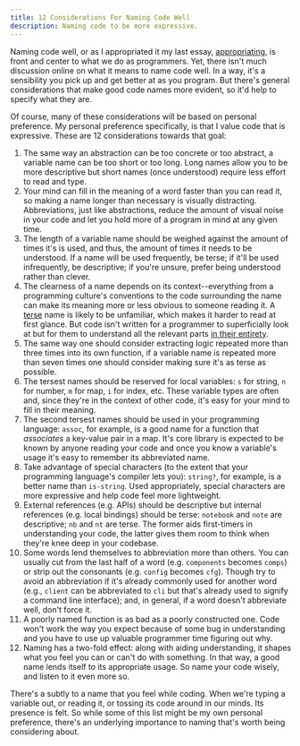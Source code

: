 ```yaml
---
title: 12 Considerations For Naming Code Well
description: Naming code to be more expressive.
---
```


Naming code well, or as I appropriated it my last essay, [appropriating](/appropriating), is front and center to what we do as programmers. Yet, there isn't much discussion online on what it means to name code well. In a way, it's a sensibility you pick up and get better at as you program. But there's general considerations that make good code names more evident, so it'd help to specify what they are. 

Of course, many of these considerations will be based on personal preference. My personal preference specifically, is that I value code that is expressive. These are 12 considerations towards that goal: 

1. The same way an abstraction can be too concrete or too abstract, a variable name can be too short or too long. Long names allow you to be more descriptive but short names (once understood) require less effort to read and type.
2. Your mind can fill in the meaning of a word faster than you can read it, so making a name longer than necessary is visually distracting. Abbreviations, just like abstractions, reduce the amount of visual noise in your code and let you hold more of a program in mind at any given time.
3. The length of a variable name should be weighed against the amount of times it's is used, and thus, the amount of times it needs to be understood. If a name will be used frequently, be terse; if it'll be used infrequently, be descriptive; if you're unsure, prefer being understood rather than clever. 
4. The clearness of a name depends on its context--everything from a programming culture's conventions to the code surrounding the name can make its meaning more or less obvious to someone reading it. A [terse](/lisp-terse) name is likely to be unfamiliar, which makes it harder to read at first glance. But code isn't written for a programmer to superficially look at but for them to understand all the relevant parts [in their entirety](http://www.paulgraham.com/power.html).
5. The same way one should consider extracting logic repeated more than three times into its own function, if a variable name is repeated more than seven times one should consider making sure it's as terse as possible.
6. The tersest names should be reserved for local variables: `s` for string, `n` for number, `m` for map, `i` for index, etc.  These variable types are often and, since they're in the context of other code, it's easy for your mind to fill in their meaning.
7.  The second tersest names should be used in your programming language: `assoc`, for example, is a good name for a function that *associates* a key-value pair in a map. It's core library is expected to be known by anyone reading your code and once you know a variable's usage it's easy to remember its abbreviated name.
8.  Take advantage of special characters (to the extent that your programming language's compiler lets you): `string?`, for example, is a better name than `is-string`. Used appropriately, special characters are more expressive and help code feel more lightweight.
9.  External references (e.g. APIs) should be descriptive but internal references (e.g. local bindings) should be terse: `notebook` and `note` are descriptive; `nb` and `nt` are terse. The former aids first-timers in understanding your code, the latter gives them room to think when they're knee deep in your codebase.
10. Some words lend themselves to abbreviation more than others. You can usually cut from the last half of a word (e.g. `components` becomes `comps`) or strip out the consonants (e.g. `config` becomes `cfg`). Though try to avoid an abbreviation if it's already commonly used for another word (e.g., `client` can be abbreviated to `cli` but that's already used to signify a command line interface); and, in general, if a word doesn't abbreviate well, don't force it.
11. A poorly named function is as bad as a poorly constructed one. Code won't work the way you expect because of some bug in understanding and you have to use up valuable programmer time figuring out why. 
12. Naming has a two-fold effect: along with aiding understanding, it shapes what you feel you can or can't do with something.  In that way, a good name lends itself to its appropriate usage. So name your code wisely, and listen to it even more so.

There's a subtly to a name that you feel while coding. When we're typing a variable out, or reading it, or tossing its code around in our minds. Its presence is felt. So while some of this list might be my own personal preference, there's an underlying importance to naming that's worth being considering about.
